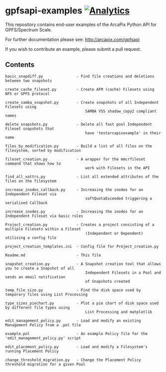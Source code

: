 # gpfsapi-examples [![Analytics](https://ga-beacon.appspot.com//UA-68292403-4/ga-beacon/readme?pixel&useReferer)](https://github.com/igrigorik/ga-beacon)

This repository contains end-user examples of the ArcaPix Python API for GPFS/Spectrum Scale.

For further documentation please see: <http://arcapix.com/gpfsapi>

If you wish to contribute an example, please submit a pull request.

## Contents
```
basic_snapdiff.py		        - Find file creations and deletions between two snapshots

create_cache_fileset.py		    - Create AFM (cache) Filesets using NFS or GPFS protocol

create_samba_snapshot.py	    - Create snapshots of all Independent Filesets using 
									SAMBA VSS shadow_copy2 compliant names

delete_snapshots.py             - Delete all fast pool Independent Fileset snapshots that 
									have 'testarcapixexample' in their name

files_by_modification.py        - Build a list of all files on the filesystem, sorted by modification

fileset_creation.py		        - A wrapper for the mmcrfileset command that shows how to 
									work with Filesets in the API

find_all_xattrs.py              - List all extended attributes of the files on the filesystem

increase_inodes_callback.py	    - Increasing the inodes for an Independent Fileset via 
									softQuotaExceeded triggering a serialised Callback

increase_inodes.py		        - Increasing the inodes for an Independent Fileset via basic rules

Project_creation.py		        - Creates a project consisting of a multiple Filesets within a Fileset
									(Independent or Dependent) utilising a config file

project_creation_templates.ini	- Config file for Project_creation.py

Readme.md			            - This file

snapshot_creation.py		    - A Snapshot creation tool that allows you to create a Snapshot of all 
									Independent Filesets in a Pool and sends an email notification 
									of Snapshots created

temp_file_size.py		        - Find the disk space used by temporary files using List Processing

type_sizes_piechart.py		    - Plot a pie chart of disk space used by different file types using 
									List Processing and matplotlib

edit_management_policy.py       - Load and modify an existing Management Policy from a .pol file

example.pol                     - An example Policy file for the 'edit_management_policy.py' script

edit_placement_policy.py        - Load and modify a Filesystem's running Placement Policy

change_threshold_migration.py   - Change the Placement Policy threshold migration for a given Pool
```
